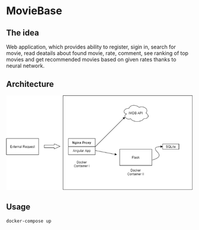 # MovieBase

## The idea

Web application, which provides ability to register, sigin in, search for movie, read deatails about found movie, rate, comment, see ranking of top movies and get recommended movies based on given rates thanks to neural network.

## Architecture

![Basic Architecture Diagram](doc/diagram.PNG)

## Usage

```
docker-compose up
```
